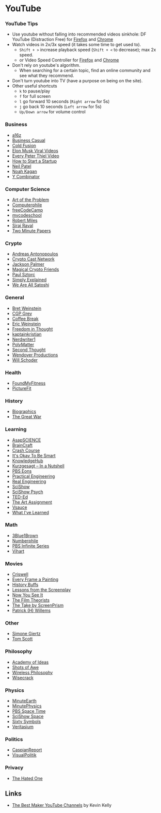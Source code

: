 # YouTube

### YouTube Tips

* Use youtube without falling into recommended videos sinkhole: DF YouTube \(Distraction Free\) for [Firefox](https://addons.mozilla.org/en-US/firefox/addon/df-youtube/) and [Chrome](https://chrome.google.com/webstore/detail/df-tube-distraction-free/mjdepdfccjgcndkmemponafgioodelna?hl=en)
* Watch videos in 2x/3x speed \(it takes some time to get used to\).
  * `Shift + >` increase playback speed \(`Shift + <` to decrease\); max 2x speed.
  * or Video Speed Controller for [Firefox](https://addons.mozilla.org/en-US/firefox/addon/videospeed/) and [Chrome](https://chrome.google.com/webstore/detail/video-speed-controller/nffaoalbilbmmfgbnbgppjihopabppdk?hl=en)
* Don't rely on youtube's algorithm.
  * When searching for a certain topic, find an online community and see what they recommend.
* Don't turn youtube into TV \(have a purpose on being on the site\).
* Other useful shortcuts
  * `k` to pause/play
  * `f` for full screen
  * `l` go forward 10 seconds \(`Right arrow` for 5s\)
  * `j` go back 10 seconds \(`Left arrow` for 5s\)
  * `Up/Down arrow` for volume control

### Business

* [a16z](https://www.youtube.com/channel/UC9cn0TuPq4dnbTY-CBsm8XA)
* [Business Casual](https://www.youtube.com/channel/UC_E4px0RST-qFwXLJWBav8Q)
* [Cold Fusion](https://www.youtube.com/channel/UC4QZ_LsYcvcq7qOsOhpAX4A)
* [Elon Musk Viral Videos](https://www.youtube.com/channel/UC2U_ApECr-ifnTu9GIHcAEg)
* [Every Peter Thiel Video](https://www.youtube.com/channel/UC3ObfUE2qbhzkC11v0WQtQg)
* [How to Start a Startup](https://www.youtube.com/channel/UCxIJaCMEptJjxmmQgGFsnCg)
* [Neil Patel](https://www.youtube.com/channel/UCl-Zrl0QhF66lu1aGXaTbfw)
* [Noah Kagan](https://www.youtube.com/channel/UCF2v8v8te3_u4xhIQ8tGy1g)
* [Y Combinator](https://www.youtube.com/channel/UCcefcZRL2oaA_uBNeo5UOWg)

### Computer Science

* [Art of the Problem](https://www.youtube.com/channel/UCotwjyJnb-4KW7bmsOoLfkg)
* [Computerphile](https://www.youtube.com/channel/UC9-y-6csu5WGm29I7JiwpnA)
* [freeCodeCamp](https://www.youtube.com/channel/UC8butISFwT-Wl7EV0hUK0BQ)
* [mycodeschool](https://www.youtube.com/user/mycodeschool/featured)
* [Robert Miles](https://www.youtube.com/channel/UCLB7AzTwc6VFZrBsO2ucBMg)
* [Siraj Raval](https://www.youtube.com/channel/UCWN3xxRkmTPmbKwht9FuE5A)
* [Two Minute Papers](https://www.youtube.com/channel/UCbfYPyITQ-7l4upoX8nvctg)

### Crypto

* [Andreas Antonopoulos](https://www.youtube.com/channel/UCJWCJCWOxBYSi5DhCieLOLQ)
* [Crypto Cast Network](https://www.youtube.com/channel/UCHFL9uTsDbOuBtkhfabU38w/videos)
* [Jackson Palmer](https://www.youtube.com/channel/UCTOzxu_HvuJfZtTJ6AZ7rkA)
* [Magical Crypto Friends](https://www.youtube.com/channel/UCVVDsIYJBQ_C7Bh_aI3ZMxQ)
* [Paul Sztorc](https://www.youtube.com/channel/UCOSc1fEk1Sgo_dApZL6-cMQ)
* [Simply Explained](https://www.youtube.com/channel/UCnxrdFPXJMeHru_b4Q_vTPQ)
* [We Are All Satoshi](https://www.youtube.com/channel/UC8aCt-P8D9mU3CMjeKUWQwg)

### General

* [Bret Weinstein](https://www.youtube.com/channel/UCi5N_uAqApEUIlg32QzkPlg/videos)
* [CGP Grey](https://www.youtube.com/user/CGPGrey/featured)
* [Coffee Break](https://www.youtube.com/channel/UC9WQRw8jgJhag-vkDNTDMRg)
* [Eric Weinstein](https://www.youtube.com/channel/UCR85PW_B_7_Aisx5vNS7Gjw)
* [Freedom in Thought](https://www.youtube.com/channel/UCd6Za0CXVldhY8fK8eYoIuw)
* [kaptainkristian](https://www.youtube.com/channel/UCuPgdqQKpq4T4zeqmTelnFg)
* [Nerdwriter1](https://www.youtube.com/channel/UCJkMlOu7faDgqh4PfzbpLdg)
* [PolyMatter](https://www.youtube.com/channel/UCgNg3vwj3xt7QOrcIDaHdFg)
* [Second Thought](https://www.youtube.com/channel/UCJm2TgUqtK1_NLBrjNQ1P-w)
* [Wendover Productions](https://www.youtube.com/channel/UC9RM-iSvTu1uPJb8X5yp3EQ)
* [Will Schoder](https://www.youtube.com/channel/UCcRdUHUuBqU9uCsEuG39Nmg)

### Health

* [FoundMyFitness](https://www.youtube.com/channel/UCWF8SqJVNlx-ctXbLswcTcA)
* [PictureFit](https://www.youtube.com/channel/UCadiU6WTKl65HUwEih1XLYg)

### History

* [Biographics](https://www.youtube.com/channel/UClnDI2sdehVm1zm_LmUHsjQ)
* [The Great War](https://www.youtube.com/user/TheGreatWar/featured)

### Learning

* [AsapSCIENCE](https://www.youtube.com/channel/UCC552Sd-3nyi_tk2BudLUzA)
* [BrainCraft](https://www.youtube.com/channel/UCt_t6FwNsqr3WWoL6dFqG9w)
* [Crash Course](https://www.youtube.com/channel/UCX6b17PVsYBQ0ip5gyeme-Q)
* [It's Okay To Be Smart](https://www.youtube.com/channel/UCH4BNI0-FOK2dMXoFtViWHw)
* [KnowledgeHub](https://www.youtube.com/channel/UC2_KC8lshtCyiLApy27raYw)
* [Kurzgesagt – In a Nutshell](https://www.youtube.com/channel/UCsXVk37bltHxD1rDPwtNM8Q)
* [PBS Eons](https://www.youtube.com/channel/UCzR-rom72PHN9Zg7RML9EbA)
* [Practical Engineering](https://www.youtube.com/channel/UCMOqf8ab-42UUQIdVoKwjlQ)
* [Real Engineering](https://www.youtube.com/channel/UCR1IuLEqb6UEA_zQ81kwXfg)
* [SciShow](https://www.youtube.com/channel/UCZYTClx2T1of7BRZ86-8fow)
* [SciShow Psych](https://www.youtube.com/channel/UCUdettijNYvLAm4AixZv4RA)
* [TED-Ed](https://www.youtube.com/channel/UCAuUUnT6oDeKwE6v1NGQxug)
* [The Art Assignment](https://www.youtube.com/channel/UCmQThz1OLYt8mb2PU540LOA)
* [Vsauce](https://www.youtube.com/channel/UC6nSFpj9HTCZ5t-N3Rm3-HA)
* [What I've Learned](https://www.youtube.com/channel/UCqYPhGiB9tkShZorfgcL2lA)

### Math

* [3Blue1Brown](https://www.youtube.com/channel/UCYO_jab_esuFRV4b17AJtAw)
* [Numberphile](https://www.youtube.com/channel/UCoxcjq-8xIDTYp3uz647V5A)
* [PBS Infinite Series](https://www.youtube.com/channel/UCs4aHmggTfFrpkPcWSaBN9g/featured)
* [Vihart](https://www.youtube.com/channel/UCOGeU-1Fig3rrDjhm9Zs_wg)

### Movies

* [Criswell](https://www.youtube.com/channel/UCL5kBJmBUVFLYBDiSiK1VDw)
* [Every Frame a Painting](https://www.youtube.com/channel/UCjFqcJQXGZ6T6sxyFB-5i6A)
* [History Buffs](https://www.youtube.com/channel/UCggHoXaj8BQHIiPmOxezeWA)
* [Lessons from the Screenplay](https://www.youtube.com/channel/UCErSSa3CaP_GJxmFpdjG9Jw)
* [Now You See It](https://www.youtube.com/channel/UCWTFGPpNQ0Ms6afXhaWDiRw)
* [The Film Theorists](https://www.youtube.com/channel/UC3sznuotAs2ohg_U__Jzj_Q)
* [The Take by ScreenPrism](https://www.youtube.com/channel/UCVjsbqKtxkLt7bal4NWRjJQ)
* [Patrick \(H\) Willems](https://www.youtube.com/channel/UCF1fG3gT44nGTPU2sVLoFWg)

### Other

* [Simone Giertz](https://www.youtube.com/channel/UC3KEoMzNz8eYnwBC34RaKCQ/featured)
* [Tom Scott](https://www.youtube.com/channel/UCBa659QWEk1AI4Tg--mrJ2A)

### Philosophy

* [Academy of Ideas](https://www.youtube.com/channel/UCiRiQGCHGjDLT9FQXFW0I3A)
* [Shots of Awe](https://www.youtube.com/channel/UClYb9NpXnRemxYoWbcYANsA)
* [Wireless Philosophy](https://www.youtube.com/channel/UCpvhlSLzg2LT89FNUuN-Sig)
* [Wisecrack](https://www.youtube.com/channel/UC6-ymYjG0SU0jUWnWh9ZzEQ)

### Physics

* [MinuteEarth](https://www.youtube.com/channel/UCeiYXex_fwgYDonaTcSIk6w)
* [MinutePhysics](https://www.youtube.com/channel/UCUHW94eEFW7hkUMVaZz4eDg)
* [PBS Space Time](https://www.youtube.com/channel/UC7_gcs09iThXybpVgjHZ_7g)
* [SciShow Space](https://www.youtube.com/channel/UCrMePiHCWG4Vwqv3t7W9EFg)
* [Sixty Symbols](https://www.youtube.com/user/sixtysymbols/featured)
* [Veritasium](https://www.youtube.com/channel/UCHnyfMqiRRG1u-2MsSQLbXA)

### Politics

* [CaspianReport](https://www.youtube.com/channel/UCwnKziETDbHJtx78nIkfYug)
* [VisualPolitik](https://www.youtube.com/channel/UCT3v6vL2H5HK4loLMc8pmCw)

### Privacy

* [The Hated One](https://www.youtube.com/channel/UCjr2bPAyPV7t35MvcgT3W8Q)

## Links

* [The Best Maker YouTube Channels](https://kk.org/cooltools/the-best-maker-youtube-channels/) by Kevin Kelly


